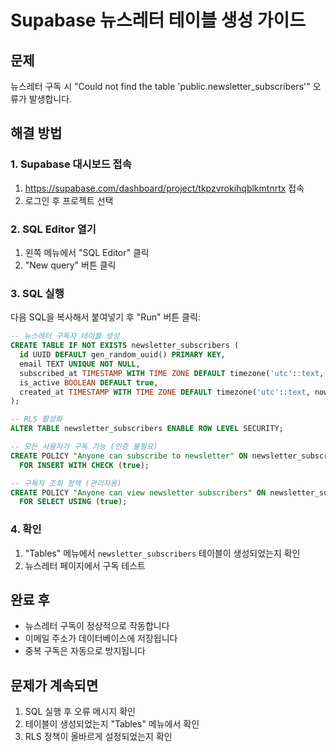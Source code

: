 # Supabase 뉴스레터 테이블 생성 가이드

## 문제
뉴스레터 구독 시 "Could not find the table 'public.newsletter_subscribers'" 오류가 발생합니다.

## 해결 방법

### 1. Supabase 대시보드 접속
1. https://supabase.com/dashboard/project/tkpzvrokihqblkmtnrtx 접속
2. 로그인 후 프로젝트 선택

### 2. SQL Editor 열기
1. 왼쪽 메뉴에서 "SQL Editor" 클릭
2. "New query" 버튼 클릭

### 3. SQL 실행
다음 SQL을 복사해서 붙여넣기 후 "Run" 버튼 클릭:

```sql
-- 뉴스레터 구독자 테이블 생성
CREATE TABLE IF NOT EXISTS newsletter_subscribers (
  id UUID DEFAULT gen_random_uuid() PRIMARY KEY,
  email TEXT UNIQUE NOT NULL,
  subscribed_at TIMESTAMP WITH TIME ZONE DEFAULT timezone('utc'::text, now()) NOT NULL,
  is_active BOOLEAN DEFAULT true,
  created_at TIMESTAMP WITH TIME ZONE DEFAULT timezone('utc'::text, now()) NOT NULL
);

-- RLS 활성화
ALTER TABLE newsletter_subscribers ENABLE ROW LEVEL SECURITY;

-- 모든 사용자가 구독 가능 (인증 불필요)
CREATE POLICY "Anyone can subscribe to newsletter" ON newsletter_subscribers
  FOR INSERT WITH CHECK (true);

-- 구독자 조회 정책 (관리자용)
CREATE POLICY "Anyone can view newsletter subscribers" ON newsletter_subscribers
  FOR SELECT USING (true);
```

### 4. 확인
1. "Tables" 메뉴에서 `newsletter_subscribers` 테이블이 생성되었는지 확인
2. 뉴스레터 페이지에서 구독 테스트

## 완료 후
- 뉴스레터 구독이 정상적으로 작동합니다
- 이메일 주소가 데이터베이스에 저장됩니다
- 중복 구독은 자동으로 방지됩니다

## 문제가 계속되면
1. SQL 실행 후 오류 메시지 확인
2. 테이블이 생성되었는지 "Tables" 메뉴에서 확인
3. RLS 정책이 올바르게 설정되었는지 확인
